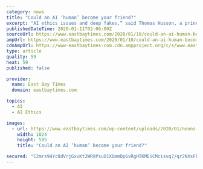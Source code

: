 ```yaml
---
category: news
title: "Could an AI ‘human’ become your friend?"
excerpt: "AI ethics issues and deep fakes,” said Thomas Husson, a principal analyst at Forrester Research. “But if they’re able to successfully express emotions, they would help enhance interactions between consumers and brands, and more broadly humanize technology.” It’s tall order for a company that Mistry says has only been working on Neon ..."
publishedDateTime: 2020-01-11T02:06:00Z
sourceUrl: https://www.eastbaytimes.com/2020/01/10/could-an-ai-human-become-your-friend/
ampUrl: https://www.eastbaytimes.com/2020/01/10/could-an-ai-human-become-your-friend/amp/
cdnAmpUrl: https://www-eastbaytimes-com.cdn.ampproject.org/c/s/www.eastbaytimes.com/2020/01/10/could-an-ai-human-become-your-friend/amp/
type: article
quality: 59
heat: 59
published: false

provider:
  name: East Bay Times
  domain: eastbaytimes.com

topics:
  - AI
  - AI Ethics

images:
  - url: https://www.eastbaytimes.com/wp-content/uploads/2020/01/neons-1.jpg?w=1024&h=596
    width: 1024
    height: 595
    title: "Could an AI ‘human’ become your friend?"

secured: "C2mrs94Yc8dVrjGxvKt2WRXPsuD1XQmmDp6vRgHTKMEiCMcisvq7/qr2NXsFE9n+7iYWVf3pbxxhE6+YCwixBqEPNxrA3MZa4HR9mUyS9kOgr/nI5LgQ1A4QsVG8osl7SYSgHrs4evDl2AX5v9rB/uDhuBS8iGlKbB5sZeBav1l1oeiKUB7nmHioE0lzgSyjLnoShm6Cqh8kQLoOX8NX1G8KtcqzXtOnA+yBTkklnfH3Wcw5ZIzk84PLnBWCsEQSsNnJoDImZzoZBLXND4fHcwWgZC7XFVT3ZjOqT3fWP4Q=;j/Ni8eu038FcN1Ubao4fMw=="
---
```


